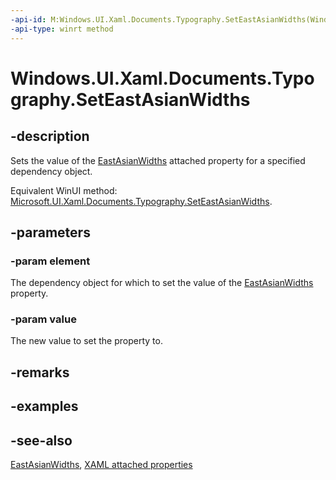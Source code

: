 ```yaml
---
-api-id: M:Windows.UI.Xaml.Documents.Typography.SetEastAsianWidths(Windows.UI.Xaml.DependencyObject,Windows.UI.Xaml.FontEastAsianWidths)
-api-type: winrt method
---
```


<!-- Method syntax
public void SetEastAsianWidths(Windows.UI.Xaml.DependencyObject element, Windows.UI.Xaml.FontEastAsianWidths value)
-->

# Windows.UI.Xaml.Documents.Typography.SetEastAsianWidths

## -description
Sets the value of the [EastAsianWidths](typography_eastasianwidths.md) attached property for a specified dependency object.

Equivalent WinUI method: [Microsoft.UI.Xaml.Documents.Typography.SetEastAsianWidths](/windows/winui/api/microsoft.ui.xaml.documents.typography.seteastasianwidths).

## -parameters
### -param element
The dependency object for which to set the value of the [EastAsianWidths](typography_eastasianwidths.md) property.

### -param value
The new value to set the property to.

## -remarks

## -examples

## -see-also

[EastAsianWidths](typography_eastasianwidths.md), [XAML attached properties](/windows/uwp/xaml-platform/attached-properties-overview)
